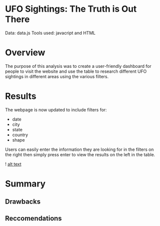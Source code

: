 # UFO Sightings: The Truth is Out There
Data: data.js Tools used: javacript and HTML

# Overview
The purpose of this analysis was to create a user-friendly dashboard for people to visit the website and use the table to research different UFO sightings in different areas using the various filters. 

# Results
The webpage is now updated to include filters for:
* date
* city
* state
* country 
* shape

Users can easily enter the information they are looking for in the filters on the right then simply press enter to view the results on the left in the table. 

! [alt text](https://github.com/kmfriesen/UFOs/blob/main/static/images/UFO_filter_search.PNG)

# Summary 

## Drawbacks

## Reccomendations
